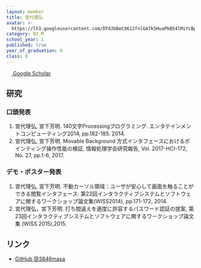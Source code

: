 ```yaml
---
layout: member
title: 宮代理弘
avatar: >-
  https://lh3.googleusercontent.com/DTdJbBeCX612fnlGA7k5HuaPbB54lMiYcBp--Mdszdjrs6wfsT6XjtbIGom5EyuoYmMtkUYF5qdqOypLD7SvUegBKVVgWIUfHHM8LxP6OmH6Knvp_FHc8UOV0ZSqkmmACX1AwD7OVuvrQcdigNnVZXVNHZlMEvfizu4e81Dfp_XG85I4ZiFiOowvHrGhStNfgcvafNJ19SyIEXDaZhKyr4BfnutV8W8Kry4-gCsQYOwFJxYZDXcFnpv5fPcEP6hHUqfVR1fDXAaUeNq78msFm103pb-LilPl-ft263AAYnPn9rjgXXV70MYvVfX3nrNCCcbhCziOlFvwrs8pq1RftlwsldNaE9rsKaQvAThQtDZhvD5aDiYFyz6QW7J3PxzwFUe3FelS69LZLYKPn8a54AwQB7CZUbkvpdZ3O7FZv7-_-3sHUtOr2cOmtkk6tsvRa6aYxnST9jjwTZo_-lKRvYPusKOCaes9Xh-NZAVu0wJhh5-Nr4_Rir-nIZL82rrzNPGgMX56JHgY3vuh4IwuGmQetWBTRtxIt_tJCI0-s8EDCSRlOwveAKG5jdk_UcHYq7TbmU5wC703S19CCowLCm1M2ZJKexW-ED3JfNYvU935P4cjitqTizBBdsN9sqyO9ast9Lc37R7RFClg3gF-R5uQb1RrYFn7KJD7g1v6m6A=p-s300
category: 03_M
school_year: 1
published: true
year_of_graduation: 0
class: 0
---
```


[<img src="https://scholar.google.co.jp/favicon-png.ico" style="width: 1em"> Google Scholar](https://scholar.google.co.jp/citations?user=ejhS1hoAAAAJ&hl=ja)


## 研究

### 口頭発表
1. 宮代理弘, 宮下芳明. 140文字Processingプログラミング. エンタテインメントコンピューティング2014, pp.182-185. 2014.
2. 宮代理弘, 宮下芳明. Movable Background 方式インタフェースにおけるポインティング操作性能の検証, 情報処理学会研究報告, Vol. 2017-HCI-172, No. 27, pp.1-6, 2017.

### デモ・ポスター発表
1. 宮代理弘, 宮下芳明. 不動カーソル領域：ユーザが安心して画面を触ることができる閲覧インタフェース. 第22回インタラクティブシステムとソフトウェアに関するワークショップ論文集(WISS2014), pp.171-172, 2014.
2. 宮代理弘，宮下芳明. 打ち間違えを適度に許容するパスワード認証の提案, 第23回インタラクティブシステムとソフトウェアに関するワークショップ論文集 (WISS 2015),2015.

## リンク
- [GitHub @3846masa](https://github.com/3846masa)
